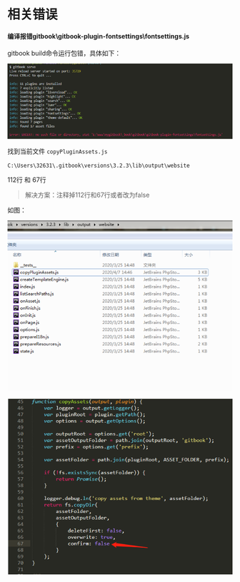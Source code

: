 # 相关错误

#### 编译报错gitbook\gitbook-plugin-fontsettings\fontsettings.js
gitbook build命令运行包错，具体如下：


![编译报错gitbook](/images/related_error/微信截图_20200407144720.png "编译报错gitbook\gitbook-plugin-fontsettings\fontsettings.js")

找到当前文件 ```copyPluginAssets.js```
```
C:\Users\32631\.gitbook\versions\3.2.3\lib\output\website
```
112行
和
67行

> 解决方案：注释掉112行和67行或者改为false

如图：


![编译报错gitbook](/images/related_error/微信截图_20200407144930.png "编译报错gitbook\gitbook-plugin-fontsettings\fontsettings.js")

![编译报错gitbook](/images/related_error/微信截图_20200407144957.png "编译报错gitbook\gitbook-plugin-fontsettings\fontsettings.js")



